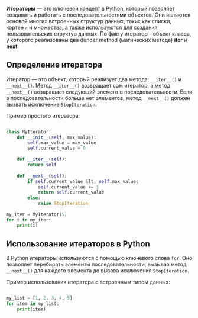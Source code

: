 
**Итераторы** — это ключевой концепт в Python, который позволяет создавать и работать с последовательностями объектов. Они являются основой многих встроенных структур данных, таких как списки, кортежи и множества, а также используются для создания пользовательских структур данных. По факту итератор - объект класса, у которого реализованы два dunder method (магических метода) **__iter__** и **__next__** 

## Определение итератора

Итератор — это объект, который реализует два метода: `__iter__()` и `__next__()`. Метод `__iter__()` возвращает сам итератор, а метод `__next__()` возвращает следующий элемент в последовательности. Если в последовательности больше нет элементов, метод `__next__()` должен вызвать исключение `StopIteration`.

Пример простого итератора:

```python

class MyIterator:
    def __init__(self, max_value):
        self.max_value = max_value
        self.current_value = 0
 
    def __iter__(self):
        return self
 
    def __next__(self):
        if self.current_value &lt; self.max_value:
            self.current_value += 1
            return self.current_value
        else:
            raise StopIteration
 
my_iter = MyIterator(5)
for i in my_iter:
    print(i)

```

## Использование итераторов в Python

В Python итераторы используются с помощью ключевого слова `for`. Оно позволяет перебирать элементы последовательности, вызывая метод `__next__()` для каждого элемента до вызова исключения `StopIteration`.

Пример использования итератора с встроенным типом данных:

```python

my_list = [1, 2, 3, 4, 5]
for item in my_list:
    print(item)

```
